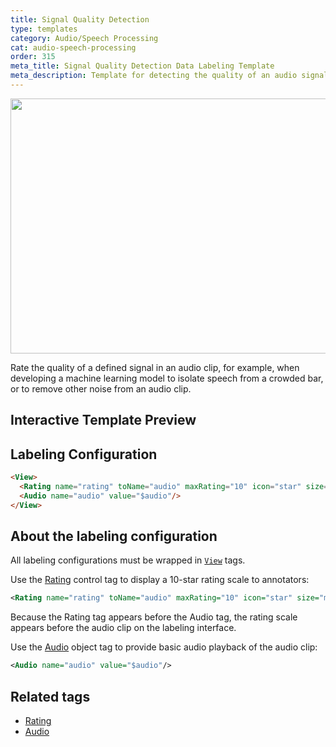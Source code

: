 ```yaml
---
title: Signal Quality Detection
type: templates
category: Audio/Speech Processing
cat: audio-speech-processing
order: 315
meta_title: Signal Quality Detection Data Labeling Template
meta_description: Template for detecting the quality of an audio signal with Label Studio for your machine learning and data science projects.
---
```


<img src="/images/templates/signal-quality-detection.png" alt="" class="gif-border" width="552px" height="408px" />

Rate the quality of a defined signal in an audio clip, for example, when developing a machine learning model to isolate speech from a crowded bar, or to remove other noise from an audio clip.

## Interactive Template Preview

<div id="main-preview"></div>

## Labeling Configuration

```html
<View>
  <Rating name="rating" toName="audio" maxRating="10" icon="star" size="medium" />
  <Audio name="audio" value="$audio"/>
</View>
```

## About the labeling configuration
All labeling configurations must be wrapped in [`View`](/tags/view.html) tags.

Use the [Rating](/tags/rating.html) control tag to display a 10-star rating scale to annotators:
```xml
<Rating name="rating" toName="audio" maxRating="10" icon="star" size="medium" />
```
Because the Rating tag appears before the Audio tag, the rating scale appears before the audio clip on the labeling interface.

Use the [Audio](/tags/audio.html) object tag to provide basic audio playback of the audio clip:
```xml
<Audio name="audio" value="$audio"/>
```

## Related tags
- [Rating](/tags/rating.html)
- [Audio](/tags/audio.html)
